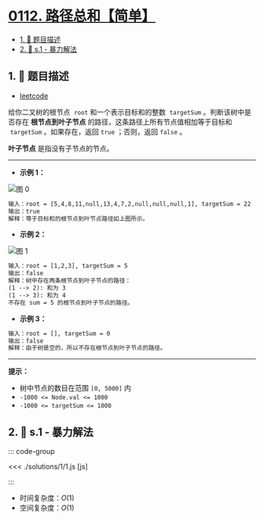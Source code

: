 # [0112. 路径总和【简单】](https://github.com/tnotesjs/TNotes.leetcode/tree/main/notes/0112.%20%E8%B7%AF%E5%BE%84%E6%80%BB%E5%92%8C%E3%80%90%E7%AE%80%E5%8D%95%E3%80%91)

<!-- region:toc -->

- [1. 📝 题目描述](#1--题目描述)
- [2. 🎯 s.1 - 暴力解法](#2--s1---暴力解法)

<!-- endregion:toc -->

## 1. 📝 题目描述

- [leetcode](https://leetcode.cn/problems/path-sum/)

给你二叉树的根节点  `root` 和一个表示目标和的整数  `targetSum` 。判断该树中是否存在 **根节点到叶子节点** 的路径，这条路径上所有节点值相加等于目标和  `targetSum` 。如果存在，返回 `true` ；否则，返回 `false` 。

**叶子节点** 是指没有子节点的节点。

---

- **示例 1：**

![图 0](https://cdn.jsdelivr.net/gh/tnotesjs/imgs@main/2025-09-09-13-25-01.png)

```txt
输入：root = [5,4,8,11,null,13,4,7,2,null,null,null,1], targetSum = 22
输出：true
解释：等于目标和的根节点到叶节点路径如上图所示。
```

- **示例 2：**

![图 1](https://cdn.jsdelivr.net/gh/tnotesjs/imgs@main/2025-09-09-13-25-10.png)

```txt
输入：root = [1,2,3], targetSum = 5
输出：false
解释：树中存在两条根节点到叶子节点的路径：
(1 --> 2): 和为 3
(1 --> 3): 和为 4
不存在 sum = 5 的根节点到叶子节点的路径。
```

- **示例 3：**

```txt
输入：root = [], targetSum = 0
输出：false
解释：由于树是空的，所以不存在根节点到叶子节点的路径。
```

---

**提示：**

- 树中节点的数目在范围 `[0, 5000]` 内
- `-1000 <= Node.val <= 1000`
- `-1000 <= targetSum <= 1000`

## 2. 🎯 s.1 - 暴力解法

::: code-group

<<< ./solutions/1/1.js [js]

:::

- 时间复杂度：$O(1)$
- 空间复杂度：$O(1)$
